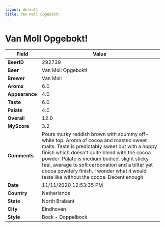 ```yaml
---
layout: default
title: Van Moll Opgebokt! 
---
```


# Van Moll Opgebokt! 

| Field         | Value     |
|---------------|-----------|
| **BeerID** | 292739 |
| **Beer** | Van Moll Opgebokt!  |
| **Brewer** | Van Moll |
| **Aroma** | 6.0 |
| **Appearance** | 4.0 |
| **Taste** | 6.0 |
| **Palate** | 4.0 |
| **Overall** | 12.0 |
| **MyScore** | 3.2 |
| **Comments** | Pours murky reddish brown with scummy off-white top. Aroma of cocoa and roasted sweet malts. Taste is predictably sweet but with a hoppy finish which doesn't quite blend with the cocoa powder. Palate is medium bodied. slight sticky feel, average to soft carbonation and a bitter yet cocoa powdery finish.  I wonder what it would taste like without the cocoa. Decent enough |
| **Date** | 11/11/2020 12:53:35 PM |
| **Country** | Netherlands |
| **State** | North Brabant |
| **City** | Eindhoven |
| **Style** | Bock - Doppelbock |
